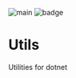 ![main](https://github.com/garethbirduk/GradientSoftware.Utils/actions/workflows/main.yml/badge.svg)
![badge](https://img.shields.io/endpoint?url=https://gist.githubusercontent.com/garethbirduk/b2cc567853da1a12d934884d7da21e43/raw/<gist-filename>)
# Utils
Utilities for dotnet
